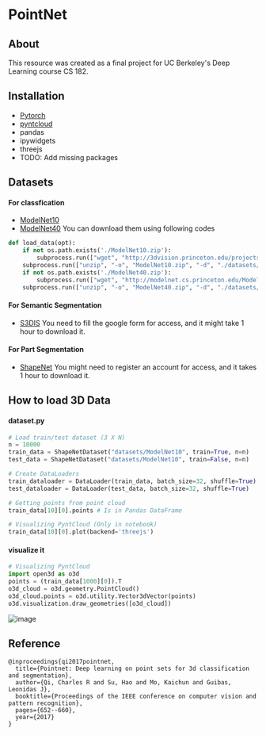 # PointNet
## About
This resource was created as a final project for UC Berkeley's Deep Learning course CS 182.

## Installation
- [Pytorch](https://pytorch.org/get-started/locally/)
- [pyntcloud](https://pyntcloud.readthedocs.io/en/latest/installation.html)
- pandas
- ipywidgets
- threejs
- TODO: Add missing packages

## Datasets
#### For classfication
- [ModelNet10](http://3dvision.princeton.edu/projects/2014/3DShapeNets/ModelNet10.zip)
- [ModelNet40](http://modelnet.cs.princeton.edu/ModelNet40.zip)
You can download them using following codes
```python
def load_data(opt):
    if not os.path.exists('./ModelNet10.zip'):
        subprocess.run(["wget", "http://3dvision.princeton.edu/projects/2014/3DShapeNets/ModelNet10.zip"])
    subprocess.run(["unzip", "-o", "ModelNet10.zip", "-d", "./datasets/"])
    if not os.path.exists('./ModelNet40.zip'):
        subprocess.run(["wget", "http://modelnet.cs.princeton.edu/ModelNet40.zip"])
    subprocess.run(["unzip", "-o", "ModelNet40.zip", "-d", "./datasets/"])
```
#### For Semantic Segmentation
- [S3DIS](http://buildingparser.stanford.edu/dataset.html)
You need to fill the google form for access, and it might take 1 hour to download it.

#### For Part Segmentation
- [ShapeNet](https://shapenet.org/download/shapenetcore)
You might need to register an account for access, and it takes 1 hour to download it.

## How to load 3D Data
#### **dataset.py**
```python
# Load train/test dataset (3 X N)
n = 10000
train_data = ShapeNetDataset("datasets/ModelNet10", train=True, n=n)
test_data = ShapeNetDataset("datasets/ModelNet10", train=False, n=n)

# Create DataLoaders
train_dataloader = DataLoader(train_data, batch_size=32, shuffle=True)
test_dataloader = DataLoader(test_data, batch_size=32, shuffle=True)

# Getting points from point cloud
train_data[10][0].points # Is in Pandas DataFrame

# Visualizing PyntCloud (Only in notebook)
train_data[10][0].plot(backend='threejs')
```

#### visualize it
```python
# Visualizing PyntCloud
import open3d as o3d
points = (train_data[1000][0]).T
o3d_cloud = o3d.geometry.PointCloud()
o3d_cloud.points = o3d.utility.Vector3dVector(points)
o3d.visualization.draw_geometries([o3d_cloud])
```
![image](https://user-images.githubusercontent.com/106426767/235564933-aa714f97-18fc-4372-b94e-b3c885b37e85.png)


## Reference
```
@inproceedings{qi2017pointnet,
  title={Pointnet: Deep learning on point sets for 3d classification and segmentation},
  author={Qi, Charles R and Su, Hao and Mo, Kaichun and Guibas, Leonidas J},
  booktitle={Proceedings of the IEEE conference on computer vision and pattern recognition},
  pages={652--660},
  year={2017}
}
```
